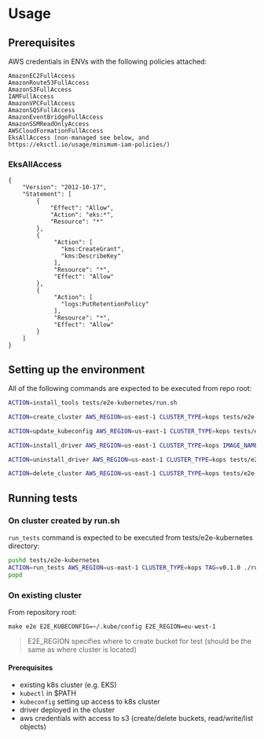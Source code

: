 
# Usage
## Prerequisites
AWS credentials in ENVs with the following policies attached:
```
AmazonEC2FullAccess
AmazonRoute53FullAccess
AmazonS3FullAccess
IAMFullAccess
AmazonVPCFullAccess
AmazonSQSFullAccess
AmazonEventBridgeFullAccess
AmazonSSMReadOnlyAccess
AWSCloudFormationFullAccess
EksAllAccess (non-managed see below, and https://eksctl.io/usage/minimum-iam-policies/)
```

### EksAllAccess
```
{
    "Version": "2012-10-17",
    "Statement": [
        {
            "Effect": "Allow",
            "Action": "eks:*",
            "Resource": "*"
        },
        {
             "Action": [
               "kms:CreateGrant",
               "kms:DescribeKey"
             ],
             "Resource": "*",
             "Effect": "Allow"
        },
        {
             "Action": [
               "logs:PutRetentionPolicy"
             ],
             "Resource": "*",
             "Effect": "Allow"
        }
    ]
}
```

## Setting up the environment
All of the following commands are expected to be executed from repo root:

```bash
ACTION=install_tools tests/e2e-kubernetes/run.sh

ACTION=create_cluster AWS_REGION=us-east-1 CLUSTER_TYPE=kops tests/e2e-kubernetes/run.sh # set KOPS_STATE_FILE to your bucket when running locally

ACTION=update_kubeconfig AWS_REGION=us-east-1 CLUSTER_TYPE=kops tests/e2e-kubernetes/run.sh # set KOPS_STATE_FILE to your bucket when running locally

ACTION=install_driver AWS_REGION=us-east-1 CLUSTER_TYPE=kops IMAGE_NAME=s3-csi-driver TAG=v0.1.0 tests/e2e-kubernetes/run.sh

ACTION=uninstall_driver AWS_REGION=us-east-1 CLUSTER_TYPE=kops tests/e2e-kubernetes/run.sh

ACTION=delete_cluster AWS_REGION=us-east-1 CLUSTER_TYPE=kops tests/e2e-kubernetes/run.sh
```

## Running tests
### On cluster created by run.sh
`run_tests` command is expected to be executed from tests/e2e-kubernetes directory:
```bash
pushd tests/e2e-kubernetes
ACTION=run_tests AWS_REGION=us-east-1 CLUSTER_TYPE=kops TAG=v0.1.0 ./run.sh
popd
```

### On existing cluster
From repository root:
```
make e2e E2E_KUBECONFIG=~/.kube/config E2E_REGION=eu-west-1
```
> E2E_REGION specifies where to create bucket for test (should be the same as where cluster is located)

#### Prerequisites
- existing k8s cluster (e.g. EKS)
- `kubectl` in $PATH
- `kubeconfig` setting up access to k8s cluster
- driver deployed in the cluster
- aws credentials with access to s3 (create/delete buckets, read/write/list objects)